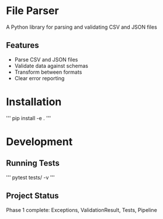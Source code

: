 # File Parser
A Python library for parsing and validating CSV and JSON files

## Features
- Parse CSV and JSON files
- Validate data against schemas
- Transform between formats
- Clear error reporting

# Installation
'''
pip install -e .
'''

# Development

## Running Tests
'''
pytest tests/ -v
'''

## Project Status
Phase 1 complete: Exceptions, ValidationResult, Tests, Pipeline